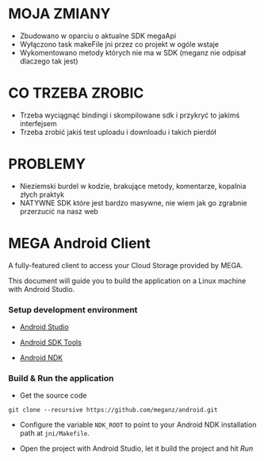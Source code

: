 # MOJA ZMIANY

* Zbudowano w oparciu o aktualne SDK megaApi
* Wyłączono task makeFile jni przez co projekt w ogóle wstaje
* Wykomentowano metody których nie ma w SDK (meganz nie odpisał dlaczego tak jest)

# CO TRZEBA ZROBIC

* Trzeba wyciągnąć bindingi i skompilowane sdk i przykryć to jakimś interfejsem
* Trzeba zrobić jakiś test uploadu i downloadu i takich pierdół

# PROBLEMY

* Nieziemski burdel w kodzie, brakujące metody, komentarze, kopalnia złych praktyk
* NATYWNE SDK które jest bardzo masywne, nie wiem jak go zgrabnie przerzucić na nasz web


MEGA Android Client
================

A fully-featured client to access your Cloud Storage provided by MEGA.

This document will guide you to build the application on a Linux machine with Android Studio.

### Setup development environment

* [Android Studio](http://developer.android.com/intl/es/sdk/index.html)

* [Android SDK Tools](http://developer.android.com/intl/es/sdk/index.html#Other)

* [Android NDK](http://developer.android.com/intl/es/ndk/downloads/index.html)

### Build & Run the application

* Get the source code

```
git clone --recursive https://github.com/meganz/android.git
```

* Configure the variable `NDK_ROOT` to point to your Android NDK installation path at `jni/Makefile`.

* Open the project with Android Studio, let it build the project and hit _*Run*_

